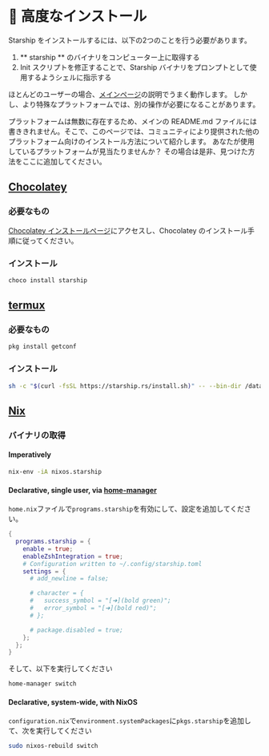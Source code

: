 # 🚀 高度なインストール

Starship をインストールするには、以下の2つのことを行う必要があります。

1. ** starship ** のバイナリをコンピューター上に取得する
1. Init スクリプトを修正することで、Starship バイナリをプロンプトとして使用するようシェルに指示する

ほとんどのユーザーの場合、[メインページ](/guide/#🚀-installation)の説明でうまく動作します。 しかし、より特殊なプラットフォームでは、別の操作が必要になることがあります。

プラットフォームは無数に存在するため、メインの README.md ファイルには書ききれません。そこで、このページでは、コミュニティにより提供された他のプラットフォーム向けのインストール方法について紹介します。 あなたが使用しているプラットフォームが見当たりませんか？ その場合は是非、見つけた方法をここに追加してください。

## [Chocolatey](https://chocolatey.org)

### 必要なもの

[Chocolatey インストールページ](https://chocolatey.org/install)にアクセスし、Chocolatey のインストール手順に従ってください。

### インストール

```powershell
choco install starship
```

## [termux](https://termux.com)

### 必要なもの

```sh
pkg install getconf
```

### インストール

```sh
sh -c "$(curl -fsSL https://starship.rs/install.sh)" -- --bin-dir /data/data/com.termux/files/usr/bin
```

## [Nix](https://nixos.wiki/wiki/Nix)

### バイナリの取得

#### Imperatively

```sh
nix-env -iA nixos.starship
```

#### Declarative, single user, via [home-manager](https://github.com/nix-community/home-manager)

`home.nix`ファイルで`programs.starship`を有効にして、設定を追加してください。

```nix
{
  programs.starship = {
    enable = true;
    enableZshIntegration = true;
    # Configuration written to ~/.config/starship.toml
    settings = {
      # add_newline = false;

      # character = {
      #   success_symbol = "[➜](bold green)";
      #   error_symbol = "[➜](bold red)";
      # };

      # package.disabled = true;
    };
  };
}
```

そして、以下を実行してください

```sh
home-manager switch
```

#### Declarative, system-wide, with NixOS

`configuration.nix`で`environment.systemPackages`に`pkgs.starship`を追加して、次を実行してください

```sh
sudo nixos-rebuild switch
```
